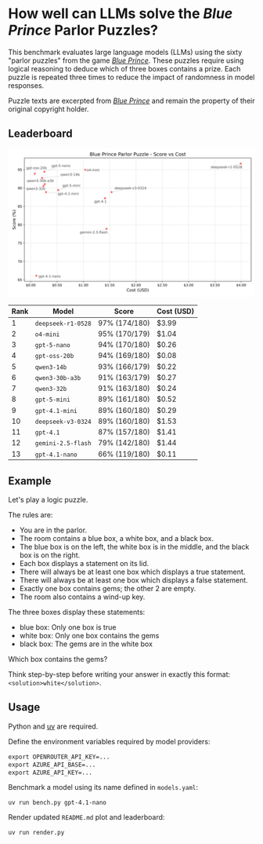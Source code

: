 # How well can LLMs solve the _Blue Prince_ Parlor Puzzles?

This benchmark evaluates large language models (LLMs) using the sixty "parlor
puzzles" from the game _[Blue Prince]_. These puzzles require using logical
reasoning to deduce which of three boxes contains a prize. Each puzzle is
repeated three times to reduce the impact of randomness in model responses.

Puzzle texts are excerpted from _[Blue Prince]_ and remain the property of
their original copyright holder.

[Blue Prince]: https://www.blueprincegame.com/

## Leaderboard

![Blue Prince Parlor Puzzle - Score vs Cost](leaderboard.svg)

<!-- BEGIN results -->
| Rank | Model | Score | Cost (USD) |
|------|-------|-------|------------|
| 1 | `deepseek-r1-0528` | 97% (174/180) | $3.99 |
| 2 | `o4-mini` | 95% (170/179) | $1.04 |
| 3 | `gpt-5-nano` | 94% (170/180) | $0.26 |
| 4 | `gpt-oss-20b` | 94% (169/180) | $0.08 |
| 5 | `qwen3-14b` | 93% (166/179) | $0.22 |
| 6 | `qwen3-30b-a3b` | 91% (163/179) | $0.27 |
| 7 | `qwen3-32b` | 91% (163/180) | $0.24 |
| 8 | `gpt-5-mini` | 89% (161/180) | $0.52 |
| 9 | `gpt-4.1-mini` | 89% (160/180) | $0.29 |
| 10 | `deepseek-v3-0324` | 89% (160/180) | $1.53 |
| 11 | `gpt-4.1` | 87% (157/180) | $1.41 |
| 12 | `gemini-2.5-flash` | 79% (142/180) | $1.44 |
| 13 | `gpt-4.1-nano` | 66% (119/180) | $0.11 |
<!-- END results -->

## Example

Let's play a logic puzzle.

The rules are:

* You are in the parlor.
* The room contains a blue box, a white box, and a black box.
* The blue box is on the left, the white box is in the middle, and the black box is on the right.
* Each box displays a statement on its lid.
* There will always be at least one box which displays a true statement.
* There will always be at least one box which displays a false statement.
* Exactly one box contains gems; the other 2 are empty.
* The room also contains a wind-up key.

The three boxes display these statements:

* blue box: Only one box is true
* white box: Only one box contains the gems
* black box: The gems are in the white box

Which box contains the gems?

Think step-by-step before writing your answer in exactly this format: `<solution>white</solution>`.

## Usage

Python and [uv](https://docs.astral.sh/uv/) are required.

Define the environment variables required by model providers:

    export OPENROUTER_API_KEY=...
    export AZURE_API_BASE=...
    export AZURE_API_KEY=...

Benchmark a model using its name defined in `models.yaml`:

    uv run bench.py gpt-4.1-nano

Render updated `README.md` plot and leaderboard:

    uv run render.py
